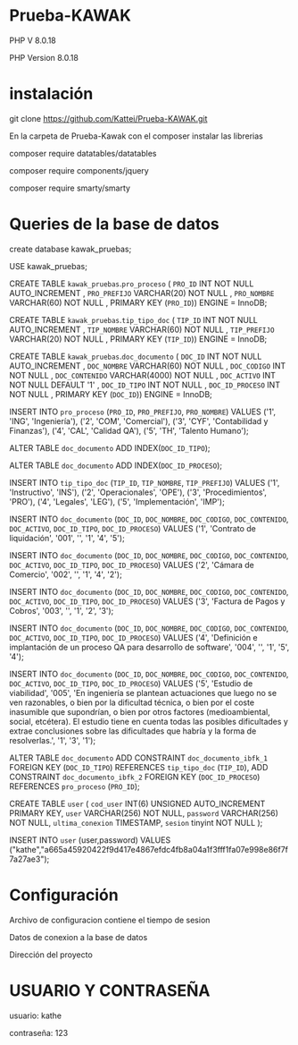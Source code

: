# Prueba-KAWAK


PHP V 8.0.18

PHP Version 8.0.18

# instalación

git clone https://github.com/Kattei/Prueba-KAWAK.git

En la carpeta de Prueba-Kawak con el composer instalar las librerias

composer require datatables/datatables

composer require components/jquery

composer require smarty/smarty


# Queries de la base de datos

create database kawak_pruebas;

USE kawak_pruebas;

CREATE TABLE `kawak_pruebas`.`pro_proceso` ( `PRO_ID` INT NOT NULL AUTO_INCREMENT ,  `PRO_PREFIJO` VARCHAR(20) NOT NULL ,  `PRO_NOMBRE` VARCHAR(60) NOT NULL ,    PRIMARY KEY  (`PRO_ID`)) ENGINE = InnoDB;

CREATE TABLE `kawak_pruebas`.`tip_tipo_doc` ( `TIP_ID` INT NOT NULL AUTO_INCREMENT ,  `TIP_NOMBRE` VARCHAR(60) NOT NULL ,  `TIP_PREFIJO` VARCHAR(20) NOT NULL ,    PRIMARY KEY  (`TIP_ID`)) ENGINE = InnoDB;

CREATE TABLE `kawak_pruebas`.`doc_documento` ( `DOC_ID` INT NOT NULL AUTO_INCREMENT ,  `DOC_NOMBRE` VARCHAR(60) NOT NULL ,  `DOC_CODIGO` INT NOT NULL ,  `DOC_CONTENIDO` VARCHAR(4000) NOT NULL ,  `DOC_ACTIVO` INT NOT NULL DEFAULT '1' ,  `DOC_ID_TIPO` INT NOT NULL ,  `DOC_ID_PROCESO` INT NOT NULL ,    PRIMARY KEY  (`DOC_ID`)) ENGINE = InnoDB;

INSERT INTO `pro_proceso` (`PRO_ID`, `PRO_PREFIJO`, `PRO_NOMBRE`) VALUES ('1', 'ING', 'Ingeniería'), ('2', 'COM', 'Comercial'), ('3', 'CYF', 'Contabilidad y Finanzas'), ('4', 'CAL', 'Calidad QA'), ('5', 'TH', 'Talento Humano');

ALTER TABLE `doc_documento` ADD INDEX(`DOC_ID_TIPO`);

ALTER TABLE `doc_documento` ADD INDEX(`DOC_ID_PROCESO`);

INSERT INTO `tip_tipo_doc` (`TIP_ID`, `TIP_NOMBRE`, `TIP_PREFIJO`) VALUES ('1', 'Instructivo', 'INS'), ('2', 'Operacionales', 'OPE'), ('3', 'Procedimientos', 'PRO'), ('4', 'Legales', 'LEG'), ('5', 'Implementación', 'IMP');

INSERT INTO `doc_documento` (`DOC_ID`, `DOC_NOMBRE`, `DOC_CODIGO`, `DOC_CONTENIDO`, `DOC_ACTIVO`, `DOC_ID_TIPO`, `DOC_ID_PROCESO`) VALUES ('1', 'Contrato de liquidación', '001', '', '1', '4', '5');

INSERT INTO `doc_documento` (`DOC_ID`, `DOC_NOMBRE`, `DOC_CODIGO`, `DOC_CONTENIDO`, `DOC_ACTIVO`, `DOC_ID_TIPO`, `DOC_ID_PROCESO`) VALUES ('2', 'Cámara de Comercio', '002', '', '1', '4', '2');

INSERT INTO `doc_documento` (`DOC_ID`, `DOC_NOMBRE`, `DOC_CODIGO`, `DOC_CONTENIDO`, `DOC_ACTIVO`, `DOC_ID_TIPO`, `DOC_ID_PROCESO`) VALUES ('3', 'Factura de Pagos y Cobros', '003', '', '1', '2', '3');

INSERT INTO `doc_documento` (`DOC_ID`, `DOC_NOMBRE`, `DOC_CODIGO`, `DOC_CONTENIDO`, `DOC_ACTIVO`, `DOC_ID_TIPO`, `DOC_ID_PROCESO`) VALUES ('4', 'Definición e implantación de un proceso QA para desarrollo de software', '004', '', '1', '5', '4');

INSERT INTO `doc_documento` (`DOC_ID`, `DOC_NOMBRE`, `DOC_CODIGO`, `DOC_CONTENIDO`, `DOC_ACTIVO`, `DOC_ID_TIPO`, `DOC_ID_PROCESO`) VALUES ('5', 'Estudio de viabilidad', '005', 'En ingeniería se plantean actuaciones que luego no se ven razonables, o bien por la dificultad técnica, o bien por el coste inasumible que supondrían, o bien por otros factores (medioambiental, social, etcétera). El estudio tiene en cuenta todas las posibles dificultades y extrae conclusiones sobre las dificultades que habría y la forma de resolverlas.', '1', '3', '1');


ALTER TABLE `doc_documento`
  ADD CONSTRAINT `doc_documento_ibfk_1` FOREIGN KEY (`DOC_ID_TIPO`) REFERENCES `tip_tipo_doc` (`TIP_ID`),
  ADD CONSTRAINT `doc_documento_ibfk_2` FOREIGN KEY (`DOC_ID_PROCESO`) REFERENCES `pro_proceso` (`PRO_ID`);

CREATE TABLE `user` (
`cod_user` INT(6) UNSIGNED AUTO_INCREMENT PRIMARY KEY,
`user` VARCHAR(256) NOT NULL,
`password` VARCHAR(256) NOT NULL,
`ultima_conexion` TIMESTAMP,
`sesion` tinyint NOT NULL
);

INSERT INTO `user` (user,password) VALUES ("kathe","a665a45920422f9d417e4867efdc4fb8a04a1f3fff1fa07e998e86f7f7a27ae3");


# Configuración

Archivo de configuracion contiene el tiempo de sesion 

Datos de conexion a la base de datos

Dirección del proyecto


# USUARIO Y CONTRASEÑA

usuario:  kathe

contraseña: 123


